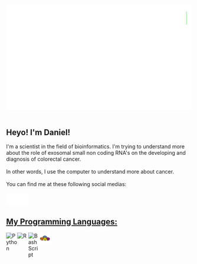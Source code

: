 <img src="https://github.com/Danigro12/test_repo/blob/main/info_img_blank.png">
<br/>
<br/>

## Heyo! I'm Daniel!
I'm a scientist in the field of bioinformatics. I'm trying to understand more about the role of exosomal small non coding RNA's on the developing and diagnosis of colorectal cancer.
<br>
<br>
In other words, I use the computer to understand more about cancer.
<br>
<br>
You can find me at these following social medias:
<br/>
<br/>
<a href="https://linkedin.com/in/daniel-nigro" target="_blank"><img align="left" alt="Daniel Nigro | LinkedIn" width="30px" src="https://github.com/Aakarsh-B/trying-repos/blob/master/linkedin.svg" />
<a href="https://instagram.com/dan_cfn" target="_blank"><img align="left" alt="Daniel Nigro | Instagram" width="30px" src="https://github.com/Aakarsh-B/trying-repos/blob/master/insta.svg" />
<br/>
<br/>
## My Programming Languages:
<a href="https://www.python.org" target="_blank"> <img align="left" alt="Python" width="30px" src="https://s3.dualstack.us-east-2.amazonaws.com/pythondotorg-assets/media/files/python-logo-only.svg"/> </a>
<a href="https://www.r-project.org" target="_blank"> <img align="left" alt="R" width="30px" src="https://www.r-project.org/logo/Rlogo.svg"/> </a>
<a href="https://pt.wikipedia.org/wiki/Bash" target="_blank"> <img align="left" alt="Bash Script" width="30px" src="https://bashlogo.com/img/symbol/svg/monochrome_light.svg"/> </a>
<a href="https://learn.microsoft.com/pt-br/office/vba/library-reference/concepts/getting-started-with-vba-in-office" target="_blank"> <img align="left" alt="VBA" width="30px" src="https://github.com/Danigro12/test_repo/blob/main/file-type-vba.svg"/> </a>
<br/>

